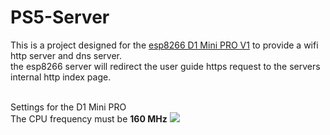 # PS5-Server
 
This is a project designed for the <a href=https://wiki.wemos.cc/products:retired:d1_mini_pro_v1.0.0>esp8266 D1 Mini PRO V1</a> to provide a wifi http server and dns server.<br>
the esp8266 server will redirect the user guide https request to the servers internal http index page.
<br><br>


Settings for the D1 Mini PRO<br>
The CPU frequency must be <b>160 MHz</b>
<img src=https://github.com/stooged/PS5-Server/blob/master/images/board-info.jpg><br><br>